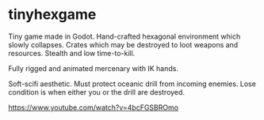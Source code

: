 # tinyhexgame

Tiny game made in Godot. Hand-crafted hexagonal environment which slowly collapses. Crates which may be destroyed to loot weapons and resources. Stealth and low time-to-kill.

Fully rigged and animated mercenary with IK hands.

Soft-scifi aesthetic. Must protect oceanic drill from incoming enemies. Lose condition is when either you or the drill are destroyed.

https://www.youtube.com/watch?v=4bcFGSBROmo
